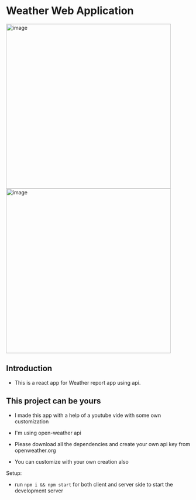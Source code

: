 #  Weather Web Application


<img width="450" alt="image" src="https://user-images.githubusercontent.com/85344716/207920326-270c2581-73b3-4170-add8-d7876290a713.png">

<img width="450" alt="image" src="https://user-images.githubusercontent.com/85344716/207920615-19b911aa-d0f1-434c-83eb-259d00a3deb6.png">

## Introduction

* This is a react app for Weather report app using api.

## This project can be yours 

* I made this app with a help of a youtube vide with some own customization

* I'm using open-weather api

* Please download all the dependencies and create your own api key from openweather.org

* You can customize with your own creation also

Setup:

- run `npm i && npm start` for both client and server side to start the development server
